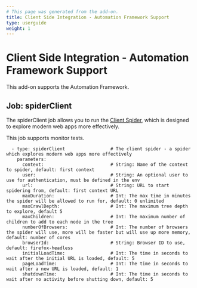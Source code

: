 ```yaml
---
# This page was generated from the add-on.
title: Client Side Integration - Automation Framework Support
type: userguide
weight: 1
---
```


# Client Side Integration - Automation Framework Support

This add-on supports the Automation Framework.

## Job: spiderClient

The spiderClient job allows you to run the [Client Spider](/docs/desktop/addons/client-side-integration/spider/), which is designed to explore modern web apps more effectively.


This job supports monitor tests.

```
  - type: spiderClient                 # The client spider - a spider which explores modern web apps more effectively
    parameters:
      context:                         # String: Name of the context to spider, default: first context
      user:                            # String: An optional user to use for authentication, must be defined in the env
      url:                             # String: URL to start spidering from, default: first context URL
      maxDuration:                     # Int: The max time in minutes the spider will be allowed to run for, default: 0 unlimited
      maxCrawlDepth:                   # Int: The maximum tree depth to explore, default 5
      maxChildren:                     # Int: The maximum number of children to add to each node in the tree
      numberOfBrowsers:                # Int: The number of browsers the spider will use, more will be faster but will use up more memory, default: number of cores
      browserId:                       # String: Browser ID to use, default: firefox-headless
      initialLoadTime:                 # Int: The time in seconds to wait after the initial URL is loaded, default: 5
      pageLoadTime:                    # Int: The time in seconds to wait after a new URL is loaded, default: 1
      shutdownTime:                    # Int: The time in seconds to wait after no activity before shutting down, default: 5
```
